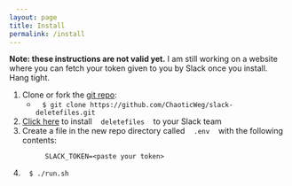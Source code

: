 ```yaml
---
layout: page
title: Install
permalink: /install
---
```


<style type="text/css">
    div.highlight, code {
        margin: 1em;
    }
</style>

**Note: these instructions are not valid yet.** I am still working on a website where you can fetch your token given to you by Slack once you install. Hang tight.

1. Clone or fork the [git repo][git]:
    - `$ git clone https://github.com/ChaoticWeg/slack-deletefiles.git`
2. [Click here][clickme] to install `deletefiles` to your Slack team
3. Create a file in the new repo directory called `.env` with the following contents:
    ```
        SLACK_TOKEN=<paste your token>
    ```
4. `$ ./run.sh`

[git]: https://github.com/ChaoticWeg/slack-deletefiles
[clickme]: https://slack.com/oauth/authorize?client_id=81954967892.419510101061&scope=files:read,files:write:user
